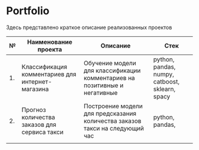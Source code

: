 # Portfolio
Здесь представлено краткое описание реализованных проектов

|**№**|**Наименование проекта**|**Описание**|**Стек**|
|---|---|---|---|
|1.   | Классификация комментариев для интернет-магазина  | Обучение модели для классификации комментариев на позитивные и негативные  | python, pandas, numpy, catboost, sklearn, spacy  |
|2.   | Прогноз количества заказов для сервиса такси  |  Построение модели для предсказания количества заказов такси на следующий час  | python, pandas,   |
|   |   |   |   |
